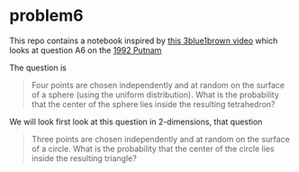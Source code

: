 # problem6

This repo contains a notebook inspired by [this 3blue1brown
video](https://www.youtube.com/watch?v=OkmNXy7er84&t=1s) which looks at question
A6 on the [1992 Putnam](http://www.math.hawaii.edu/~dale/putnam/1992.pdf) 

The question is ​
>Four points are chosen independently and at random on the surface of
>a sphere (using the uniform distribution). What is the probability
>that the center of the sphere lies inside the resulting tetrahedron?
​

We will look first look at this question in 2-dimensions, 
that question
​
>Three points are chosen independently and at random on the surface
>of a circle. What is the probability that the center of the circle
>lies inside the resulting triangle?
